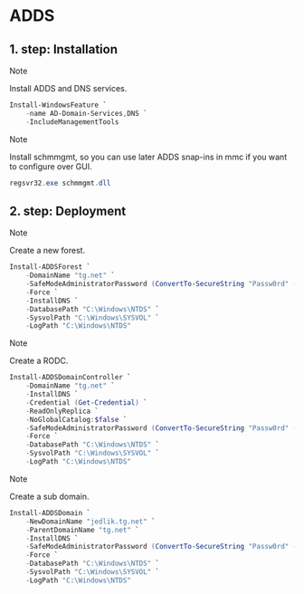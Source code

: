 # ADDS

## 1. step: Installation

> [!NOTE]
> Install ADDS and DNS services.

```powershell
Install-WindowsFeature `
    -name AD-Domain-Services,DNS `
    -IncludeManagementTools
```

> [!NOTE]
> Install schmmgmt, so you can use later ADDS snap-ins in mmc if you want to configure over GUI.

```powershell
regsvr32.exe schmmgmt.dll
```

## 2. step: Deployment

> [!NOTE]
> Create a new forest.

```powershell
Install-ADDSForest `
    -DomainName "tg.net" `
    -SafeModeAdministratorPassword (ConvertTo-SecureString "Passw0rd" -AsPlainText -Force) `
    -Force `
    -InstallDNS `
    -DatabasePath "C:\Windows\NTDS" `
    -SysvolPath "C:\Windows\SYSVOL" `
    -LogPath "C:\Windows\NTDS" 
```

> [!NOTE]
> Create a RODC.

```powershell
Install-ADDSDomainController `
    -DomainName "tg.net" `
    -InstallDNS `
    -Credential (Get-Credential) `
    -ReadOnlyReplica `
    -NoGlobalCatalog:$false `
    -SafeModeAdministratorPassword (ConvertTo-SecureString "Passw0rd" -AsPlainText -Force) `
    -Force `
    -DatabasePath "C:\Windows\NTDS" `
    -SysvolPath "C:\Windows\SYSVOL" `
    -LogPath "C:\Windows\NTDS" 
```

> [!NOTE]
> Create a sub domain.

```powershell
Install-ADDSDomain `
    -NewDomainName "jedlik.tg.net" `
    -ParentDomainName "tg.net" `
    -InstallDNS `
    -SafeModeAdministratorPassword (ConvertTo-SecureString "Passw0rd" -AsPlainText -Force) `
    -Force `
    -DatabasePath "C:\Windows\NTDS" `
    -SysvolPath "C:\Windows\SYSVOL" `
    -LogPath "C:\Windows\NTDS" 
```
